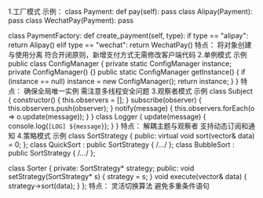 1.工厂模式
示例：
class Payment:
    def pay(self): pass
class Alipay(Payment): pass
class WechatPay(Payment): pass

class PaymentFactory:
    def create_payment(self, type):
        if type == "alipay": return Alipay()
        elif type == "wechat": return WechatPay()
特点：
    将对象创建与使用分离
    符合开闭原则，新增支付方式无需修改客户端代码
2.单例模式
示例
public class ConfigManager {
    private static ConfigManager instance;
    private ConfigManager() {}
    public static ConfigManager getInstance() {
        if (instance == null) instance = new ConfigManager();
        return instance;
    }
}
特点：
    确保全局唯一实例
    需注意多线程安全问题
3.观察者模式
示例
class Subject {
    constructor() { this.observers = []; }
    subscribe(observer) { this.observers.push(observer); }
    notify(message) { this.observers.forEach(o => o.update(message)); }
}
class Logger {
    update(message) { console.log(`[LOG] ${message}`); }
}
特点：
    解耦主题与观察者
    支持动态订阅和通知
4.策略模式
示例
class SortStrategy {
public:
    virtual void sort(vector<int>& data) = 0;
};
class QuickSort : public SortStrategy { /*...*/ };
class BubbleSort : public SortStrategy { /*...*/ };

class Sorter {
private:
    SortStrategy* strategy;
public:
    void setStrategy(SortStrategy* s) { strategy = s; }
    void execute(vector<int>& data) { strategy->sort(data); }
};
特点：
    灵活切换算法
    避免多重条件语句

